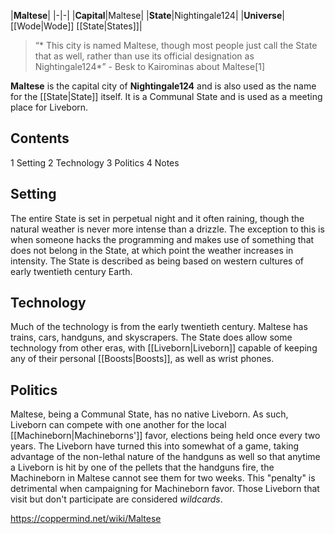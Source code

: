 |**Maltese**|
|-|-|
|**Capital**|Maltese|
|**State**|Nightingale124|
|**Universe**|[[Wode\|Wode]] [[State\|States]]|

>“* This city is named Maltese, though most people just call the State that as well, rather than use its official designation as Nightingale124*”
\- Besk to Kairominas about Maltese[1]


**Maltese** is the capital city of **Nightingale124** and is also used as the name for the [[State\|State]] itself. It is a Communal State and is used as a meeting place for Liveborn.

## Contents

1 Setting
2 Technology
3 Politics
4 Notes


## Setting
The entire State is set in perpetual night and it often raining, though the natural weather is never more intense than a drizzle. The exception to this is when someone hacks the programming and makes use of something that does not belong in the State, at which point the weather increases in intensity. The State is described as being based on western cultures of early twentieth century Earth.

## Technology
Much of the technology is from the early twentieth century. Maltese has trains, cars, handguns, and skyscrapers. The State does allow some technology from other eras, with [[Liveborn\|Liveborn]] capable of keeping any of their personal [[Boosts\|Boosts]], as well as wrist phones.

## Politics
Maltese, being a Communal State, has no native Liveborn. As such, Liveborn can compete with one another for the local [[Machineborn\|Machineborns']] favor, elections being held once every two years. The Liveborn have turned this into somewhat of a game, taking advantage of the non-lethal nature of the handguns as well so that anytime a Liveborn is hit by one of the pellets that the handguns fire, the Machineborn in Maltese cannot see them for two weeks. This "penalty" is detrimental when campaigning for Machineborn favor. Those Liveborn that visit but don't participate are considered *wildcards*.



https://coppermind.net/wiki/Maltese